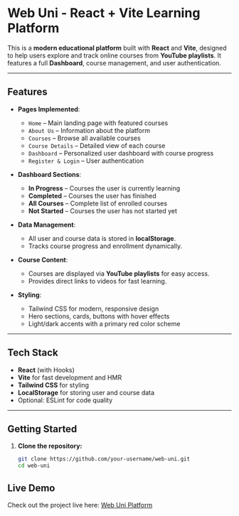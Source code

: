 # Web Uni - React + Vite Learning Platform

This is a **modern educational platform** built with **React** and **Vite**, designed to help users explore and track online courses from **YouTube playlists**. It features a full **Dashboard**, course management, and user authentication.

---

## Features

- **Pages Implemented**:
  - `Home` – Main landing page with featured courses
  - `About Us` – Information about the platform
  - `Courses` – Browse all available courses
  - `Course Details` – Detailed view of each course
  - `Dashboard` – Personalized user dashboard with course progress
  - `Register & Login` – User authentication

- **Dashboard Sections**:
  - **In Progress** – Courses the user is currently learning
  - **Completed** – Courses the user has finished
  - **All Courses** – Complete list of enrolled courses
  - **Not Started** – Courses the user has not started yet

- **Data Management**:
  - All user and course data is stored in **localStorage**.
  - Tracks course progress and enrollment dynamically.

- **Course Content**:
  - Courses are displayed via **YouTube playlists** for easy access.
  - Provides direct links to videos for fast learning.

- **Styling**:
  - Tailwind CSS for modern, responsive design
  - Hero sections, cards, buttons with hover effects
  - Light/dark accents with a primary red color scheme

---

## Tech Stack

- **React** (with Hooks)
- **Vite** for fast development and HMR
- **Tailwind CSS** for styling
- **LocalStorage** for storing user and course data
- Optional: ESLint for code quality

---

## Getting Started

1. **Clone the repository:**
   ```bash
   git clone https://github.com/your-username/web-uni.git
   cd web-uni


## Live Demo

Check out the project live here: [Web Uni Platform](https://web-uni-9hot.vercel.app/)
